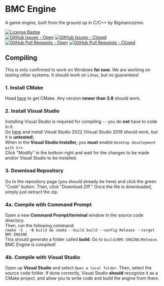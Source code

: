 # BMC Engine

A game engine, built from the ground up in C/C++ by Bigmancozmo.

<div>
  <span>
    <a href="LICENSE"><img alt="License Badge" src="https://img.shields.io/github/license/Bigmancozmo-Software/BMC-Engine?label=license&style=flat-square" /></a>
    <br/>
    <a href="https://github.com/Bigmancozmo-Software/BMC-Engine/issues"><img alt="GitHub Issues - Open" src="https://img.shields.io/github/issues/Bigmancozmo-Software/BMC-Engine?style=flat-square" /></a>
    <a href="https://github.com/Bigmancozmo-Software/BMC-Engine/issues"><img alt="GitHub Issues - Closed" src="https://img.shields.io/github/issues-closed/Bigmancozmo-Software/BMC-Engine?style=flat-square" /></a>
    <br/>
    <a href="https://github.com/Bigmancozmo-Software/BMC-Engine/pulls"><img alt="GitHub Pull Requests - Open" src="https://img.shields.io/github/issues-pr/Bigmancozmo-Software/BMC-Engine?style=flat-square" /></a>
    <a href="https://github.com/Bigmancozmo-Software/BMC-Engine/pulls"><img alt="GitHub Pull Requests - Closed" src="https://img.shields.io/github/issues-pr-closed/Bigmancozmo-Software/BMC-Engine?style=flat-square" /></a>
    <br/>
  </span>
</div>

## Compiling
This is only confirmed to work on Windows **for now.** We are working on testing other systems. It should work on Linux, but no guarantees!

### 1. Install CMake
Head [here](https://cmake.org/download/) to get CMake. Any version **newer than 3.8** should work.

### 2. Install Visual Studio
Installing Visual Studio is required for compiling -- you do **not** have to code in it.<br/>Go [here](https://visualstudio.microsoft.com/vs/) and install Visual Studio 2022 (Visual Studio 2019 should work, but it is **untested**).<br/>When in the **Visual Studio Installer,** you **must** enable `Desktop development with C++`.<br/>Click "Modify" in the bottom-right and wait for the changes to be made and/or Visual Studio to be installed.

### 3. Download Repository
Go to the repository page (you should already be here) and click the green "Code" button. Then, click "Download ZIP." Once the file is downloaded, simply just extract the zip.

### 4a. Compile with Command Prompt
Open a new **Command Prompt/terminal** window in the source code directory.<br/>Then, run the following command:<br/>`cmake -S . -B build && cmake --build build --config Release --target BMC-ENGINE`<br/>This should generate a folder called **build**. Go to `build/BMC-ENGINE/Release`. BMC Engine is compiled!

### 4b. Compile with Visual Studio
Open up **Visual Studio** and select `Open a local folder`. Then, select the source code folder. If done correctly, Visual Studio **should** recognize it as a CMake project, and allow you to write code and build the engine from there.
